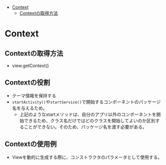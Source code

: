 <!-- TOC depthFrom:1 depthTo:6 withLinks:1 updateOnSave:1 orderedList:0 -->

- [Context](#context)
	- [Contextの取得方法](#contextの取得方法)

<!-- /TOC -->


# Context

## Contextの取得方法

- view.getContext()


## Contextの役割

- テーマ情報を保持する
- `startActivity()`や`startService()`で開始するコンポーネントのパッケージ名を与えるため。
  - 上記のようなstartメソッドは、自分のアプリ以外のコンポーネントを開始できるため、クラス名だけではどのクラスを開始してよいのか区別することができない。そのため、パッケージ名を渡す必要がある。


## Contextの使用例

- Viewを動的に生成する際に、コンストラクタのパラメータとして使用する。
